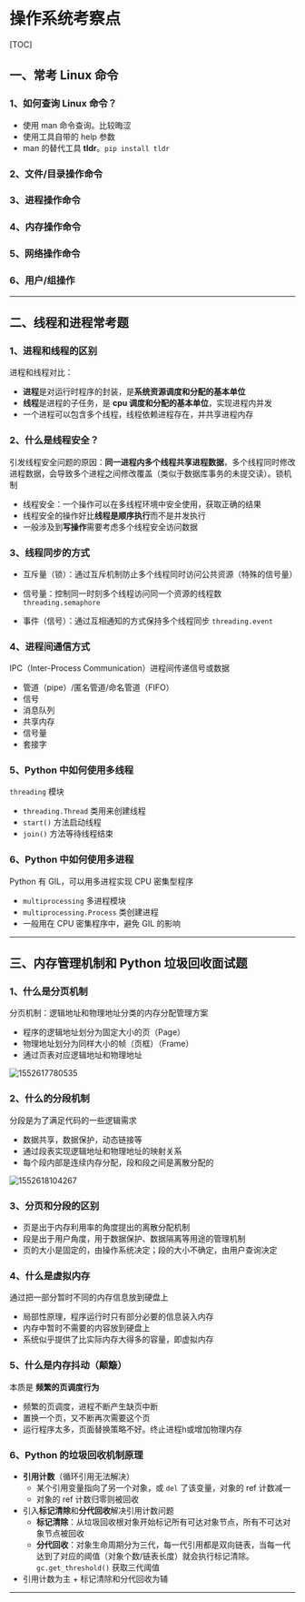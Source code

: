 # 操作系统考察点

[TOC]

## 一、常考 Linux 命令

### 1、如何查询 Linux 命令？

- 使用 man 命令查询。比较晦涩
- 使用工具自带的 help 参数
- man 的替代工具 **tldr**。`pip install tldr`

### 2、文件/目录操作命令


### 3、进程操作命令



### 4、内存操作命令



### 5、网络操作命令



### 6、用户/组操作



---



## 二、线程和进程常考题

### 1、进程和线程的区别

进程和线程对比：

- **进程**是对运行时程序的封装，是**系统资源调度和分配的基本单位**
- **线程**是进程的子任务，是 **cpu 调度和分配的基本单位**，实现进程内并发
- 一个进程可以包含多个线程，线程依赖进程存在，并共享进程内存

### 2、什么是线程安全？

 引发线程安全问题的原因：**同一进程内多个线程共享进程数据**，多个线程同时修改进程数据，会导致多个进程之间修改覆盖（类似于数据库事务的未提交读）。锁机制

- 线程安全：一个操作可以在多线程环境中安全使用，获取正确的结果
- 线程安全的操作好比**线程是顺序执行**而不是并发执行
- 一般涉及到**写操作**需要考虑多个线程安全访问数据

### 3、线程同步的方式

- 互斥量（锁）：通过互斥机制防止多个线程同时访问公共资源（特殊的信号量）
- 信号量：控制同一时刻多个线程访问同一个资源的线程数 `threading.semaphore`

- 事件（信号）：通过互相通知的方式保持多个线程同步 `threading.event`

### 4、进程间通信方式

IPC（Inter-Process Communication）进程间传递信号或数据

- 管道（pipe）/匿名管道/命名管道（FIFO）
- 信号
- 消息队列
- 共享内存
- 信号量
- 套接字

### 5、Python 中如何使用多线程

`threading` 模块

- `threading.Thread` 类用来创建线程
- `start()` 方法启动线程
- `join()` 方法等待线程结束

### 6、Python 中如何使用多进程

Python 有 GIL，可以用多进程实现 CPU 密集型程序

- `multiprocessing` 多进程模块
- `multiprocessing.Process` 类创建进程
- 一般用在 CPU 密集程序中，避免 GIL 的影响

---



## 三、内存管理机制和 Python 垃圾回收面试题

### 1、什么是分页机制

分页机制：逻辑地址和物理地址分类的内存分配管理方案

- 程序的逻辑地址划分为固定大小的页（Page）
- 物理地址划分为同样大小的帧（页框）（Frame）
- 通过页表对应逻辑地址和物理地址

![1552617780535](C:\Users\SXN\AppData\Roaming\Typora\typora-user-images\1552617780535.png)

### 2、什么的分段机制

分段是为了满足代码的一些逻辑需求

- 数据共享，数据保护，动态链接等
- 通过段表实现逻辑地址和物理地址的映射关系
- 每个段内部是连续内存分配，段和段之间是离散分配的

![1552618104267](C:\Users\SXN\AppData\Roaming\Typora\typora-user-images\1552618104267.png)

### 3、分页和分段的区别

- 页是出于内存利用率的角度提出的离散分配机制
- 段是出于用户角度，用于数据保护、数据隔离等用途的管理机制
- 页的大小是固定的，由操作系统决定；段的大小不确定，由用户查询决定

### 4、什么是虚拟内存

通过把一部分暂时不同的内存信息放到硬盘上

- 局部性原理，程序运行时只有部分必要的信息装入内存
- 内存中暂时不需要的内容放到硬盘上
- 系统似乎提供了比实际内存大得多的容量，即虚拟内存

### 5、什么是内存抖动（颠簸）

本质是 **频繁的页调度行为**

- 频繁的页调度，进程不断产生缺页中断
- 置换一个页，又不断再次需要这个页
- 运行程序太多，页面替换策略不好。终止进程h或增加物理内存

### 6、Python 的垃圾回收机制原理

- **引用计数**（循环引用无法解决）
  - 某个引用变量指向了另一个对象，或 `del` 了该变量，对象的 ref 计数减一
  - 对象的 ref 计数归零则被回收
- 引入**标记清除**和**分代回收**解决引用计数问题
  - **标记清除**：从垃圾回收根对象开始标记所有可达对象节点，所有不可达对象节点被回收
  - **分代回收**：对象生命周期分为三代，每一代引用都是双向链表，当每一代达到了对应的阈值（对象个数/链表长度）就会执行标记清除。`gc.get_threshold()` 获取三代阈值
- 引用计数为主 + 标记清除和分代回收为辅

---


